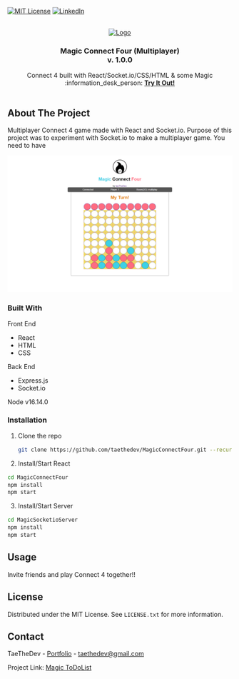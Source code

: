   <div id="top"></div>

[![MIT License][license-shield]][license-url]
[![LinkedIn][linkedin-shield]][linkedin-url]

<!-- PROJECT LOGO -->
<br />
<div align="center">
  <a href="https://github.com/othneildrew/Best-README-Template" target="_blank">
    <img src="https://github.com/taethedev/taethedev/blob/main/logo_white.png" alt="Logo" width="80" height="80">
  </a>

  <h3 align="center">Magic Connect Four (Multiplayer) </br>v. 1.0.0</h3>

  <p align="center">
    Connect 4 built with React/Socket.io/CSS/HTML & some Magic
    <br />
    :information_desk_person: <a href= "https://magic-connect-four.vercel.app/"><Strong>Try It Out!</Strong><a> 
    <br />
    <br />
  </p>
</div>

<!-- ABOUT THE PROJECT -->
## About The Project

Multiplayer Connect 4 game made with React and Socket.io. Purpose of this project was to experiment with Socket.io to make a multiplayer game.
  You need to have 

<img src="https://github.com/taethedev/MagicConnectFour/blob/master/connect-four.png" alt="Sample">

### Built With

Front End
* React
* HTML
* CSS
  
Back End
* Express.js
* Socket.io

Node v16.14.0

### Installation

1. Clone the repo
   ```sh
   git clone https://github.com/taethedev/MagicConnectFour.git --recursive
   
   ```
2. Install/Start React
  ```sh
  cd MagicConnectFour
  npm install
  npm start
  ```

3. Install/Start Server
  ```sh
  cd MagicSocketioServer
  npm install
  npm start
  ```


<!-- USAGE EXAMPLES -->
## Usage

Invite friends and play Connect 4 together!!


<!-- LICENSE -->
## License

Distributed under the MIT License. See `LICENSE.txt` for more information.



<!-- CONTACT -->
## Contact

TaeTheDev - [Portfolio](https://taekjung.com) - taethedev@gmail.com

Project Link: [Magic ToDoList](https://github.com/taethedev/MagicConnectFour)



<!-- MARKDOWN LINKS & IMAGES -->
<!-- https://www.markdownguide.org/basic-syntax/#reference-style-links -->
[license-shield]: https://img.shields.io/github/license/othneildrew/Best-README-Template.svg?style=for-the-badge
[license-url]: https://github.com/taethedev/MagicConnectFour/blob/master/LICENSE.txt
[linkedin-shield]: https://img.shields.io/badge/-LinkedIn-black.svg?style=for-the-badge&logo=linkedin&colorB=555
[linkedin-url]: https://linkedin.com/in/taekjung
